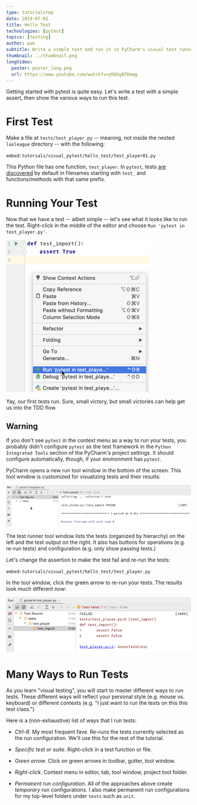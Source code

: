 ```yaml
---
type: tutorialstep
date: 2019-07-01
title: Hello Test
technologies: [pytest]
topics: [testing]
author: pwe
subtitle: Write a simple test and run it in PyCharm's visual test runner.
thumbnail: ../thumbnail.png
longVideo:
  poster: poster_long.png
  url: https://www.youtube.com/watch?v=yKQXgQT6mqg
---
```


Getting started with pytest is quite easy.
Let's write a test with a simple assert, then show the various ways to run this test.

# First Test

Make a file at `tests/test_player.py` -- meaning, not inside the nested `laxleague` directory -- with the following:

`embed:tutorials/visual_pytest/hello_test/test_player01.py`

This Python file has one function, `test_player`. 
In `pytest`, tests [are discovered](https://docs.pytest.org/en/latest/goodpractices.html#conventions-for-python-test-discovery) by default in filenames starting with `test_` and functions/methods with that same prefix.

# Running Your Test

Now that we have a test -- albeit simple -- let's see what it looks like to run the test. 
Right-click in the middle of the editor and choose `Run 'pytest in test_player.py'`.

![Run Tests via Context Menu](./context_menu.png)

Yay, our first tests run. 
Sure, small victory, but small victories can help get us into the TDD flow.

## Warning

If you don't see `pytest` in the context menu as a way to run
your tests, you probably didn't configure `pytest` as the test
framework in the `Python Integrated Tools` section of the PyCharm's
project settings. It should configure automatically, though, if your 
environment has `pytest`.

PyCharm opens a new run tool window in the bottom of the screen. This tool
window is customized for visualizing tests and their results:

![Run Tests Tool Window](./tool_window.png)

The test runner tool window lists the tests (organized by hierarchy) on the
left and the test output on the right. It also has buttons for operations
(e.g. re-run tests) and configuration (e.g. only show passing tests.)

Let's change the assertion to make the test fail and re-run the tests:

`embed:tutorials/visual_pytest/hello_test/test_player.py`

In the tool window, click the green arrow to re-run your tests. The results
look much different now:

![Failing Tests](./failing.png)

# Many Ways to Run Tests

As you learn "visual testing", you will start to master different ways to
run tests. These different ways will reflect your personal style (e.g.
mouse vs. keyboard) or different contexts (e.g. "I just want to run the
tests on this this test class.")

Here is a (non-exhaustive) list of ways that I run tests:

- *Ctrl-R*. My most frequent fave. Re-runs the tests currently selected as
the run configuration. We'll use this for the rest of the tutorial.

- *Specific test or suite*. Right-click in a test function or file.

- *Green arrow*. Click on green arrows in toolbar, gutter, tool window.

- *Right-click*. Context menu in editor, tab, tool window, project tool folder.

- *Permanent run configuration*. All of the approaches above create
*temporary* run configurations. I also make permanent run configurations
for my top-level folders under `tests` such as `unit`.

